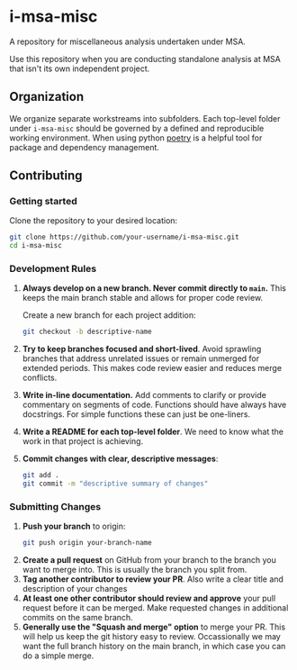 # i-msa-misc
A repository for miscellaneous analysis undertaken under MSA.

Use this repository when you are conducting standalone analysis at MSA that isn't its own independent project.

## Organization

We organize separate workstreams into subfolders. Each top-level folder under `i-msa-misc` should be governed by a defined and reproducible working environment. When using python [poetry](https://python-poetry.org/) is a helpful tool for package and dependency management.

## Contributing

### Getting started

Clone the repository to your desired location:
```bash
git clone https://github.com/your-username/i-msa-misc.git
cd i-msa-misc
```

### Development Rules

1. **Always develop on a new branch. Never commit directly to `main`.** This keeps the main branch stable and allows for proper code review.

    Create a new branch for each project addition:
    ```bash
    git checkout -b descriptive-name
    ```

2. **Try to keep branches focused and short-lived**. Avoid sprawling branches that address unrelated issues or remain unmerged for extended periods. This makes code review easier and reduces merge conflicts.

3. **Write in-line documentation.** Add comments to clarify or provide commentary on segments of code. Functions should have always have docstrings. For simple functions these can just be one-liners.

4. **Write a README for each top-level folder**. We need to know what the work in that project is achieving.

5. **Commit changes with clear, descriptive messages**:
    ```bash
    git add .
    git commit -m "descriptive summary of changes"
    ```

### Submitting Changes

1. **Push your branch** to origin:
    ```bash
    git push origin your-branch-name
    ```
2. **Create a pull request** on GitHub from your branch to the branch you want to merge into. This is usually the branch you split from.
3. **Tag another contributor to review your PR**. Also write a clear title and description of your changes
4. **At least one other contributor should review and approve** your pull request before it can be merged. Make requested changes in additional commits on the same branch.
5. **Generally use the "Squash and merge" option** to merge your PR. This will help us keep the git history easy to review. Occassionally we may want the full branch history on the main branch, in which case you can do a simple merge.
